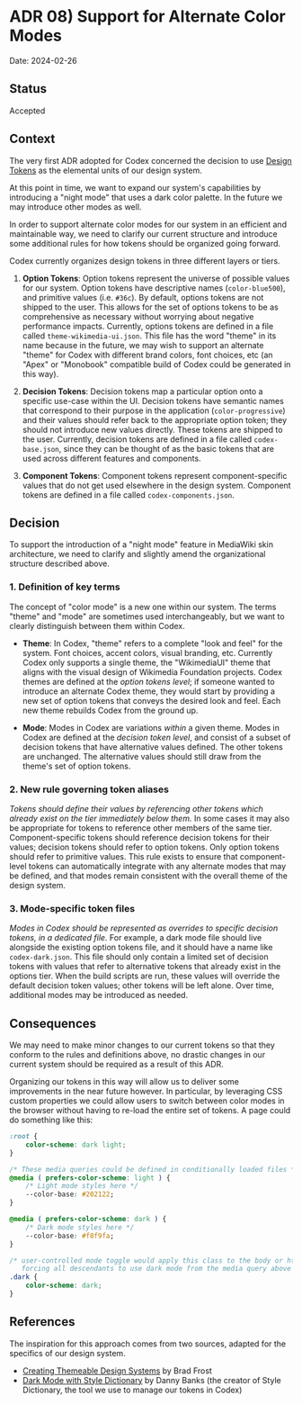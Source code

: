 # ADR 08) Support for Alternate Color Modes

Date: 2024-02-26

## Status

Accepted

## Context

The very first ADR adopted for Codex concerned the decision to use
[Design Tokens](./01-adr-design-tokens.md) as the elemental units of our
design system.

At this point in time, we want to expand our system's capabilities by
introducing a "night mode" that uses a dark color palette. In the future we may
introduce other modes as well.

In order to support alternate color modes for our system in an efficient and
maintainable way, we need to clarify our current structure and introduce some
additional rules for how tokens should be organized going forward.

Codex currently organizes design tokens in three different layers or tiers.

1. **Option Tokens**: Option tokens represent the universe of possible values for
  our system. Option tokens have descriptive names (`color-blue500`), and
  primitive values (i.e. `#36c`). By default, options tokens are not shipped to
  the user. This allows for the set of options tokens to be as comprehensive as
  necessary without worrying about negative performance impacts. Currently,
  options tokens are defined in a file called `theme-wikimedia-ui.json`.
  This file has the word "theme" in its name because in the future, we may wish
  to support an alternate "theme" for Codex with different brand colors, font
  choices, etc (an "Apex" or "Monobook" compatible build of Codex could be generated
  in this way).

2. **Decision Tokens**: Decision tokens map a particular option onto a specific
  use-case within the UI. Decision tokens have semantic names that correspond to
  their purpose in the application (`color-progressive`) and their values should
  refer back to the appropriate option token; they should not introduce new values
  directly. These tokens are shipped to the user. Currently, decision tokens
  are defined in a file called `codex-base.json`, since they can be thought of
  as the basic tokens that are used across different features and components.

3. **Component Tokens**: Component tokens represent component-specific values that
  do not get used elsewhere in the design system. Component tokens are defined
  in a file called `codex-components.json`.

## Decision

To support the introduction of a "night mode" feature in MediaWiki skin
architecture, we need to clarify and slightly amend the organizational structure
described above.

### 1. Definition of key terms

The concept of "color mode" is a new one within our system. The terms "theme"
and "mode" are sometimes used interchangeably, but we want to clearly distinguish
between them within Codex.

- **Theme**: In Codex, "theme" refers to a complete "look and feel" for the system.
  Font choices, accent colors, visual branding, etc. Currently Codex only supports
  a single theme, the "WikimediaUI" theme that aligns with the visual design of
  Wikimedia Foundation projects. Codex themes are defined at the *option tokens
  level*; if someone wanted to introduce an alternate Codex theme, they would start
  by providing a new set of option tokens that conveys the desired look and feel.
  Each new theme rebuilds Codex from the ground up.

- **Mode**: Modes in Codex are variations *within* a given theme. Modes in Codex
  are defined at the *decision token level*, and consist of a subset of decision
  tokens that have alternative values defined. The other tokens are unchanged.
  The alternative values should still draw from the theme's set of option tokens.

### 2. New rule governing token aliases

*Tokens should define their values by referencing other tokens which already exist
on the tier immediately below them.* In some cases it may also be appropriate for
tokens to reference other members of the same tier. Component-specific tokens
should reference decision tokens for their values; decision tokens should refer
to option tokens. Only option tokens should refer to primitive values. This rule
exists to ensure that component-level tokens can automatically integrate with
any alternate modes that may be defined, and that modes remain consistent with
the overall theme of the design system.

### 3. Mode-specific token files

*Modes in Codex should be represented as overrides to specific decision tokens, in
a dedicated file.* For example, a dark mode file should live alongside the existing
option tokens file, and it should have a name like `codex-dark.json`. This file
should only contain a limited set of decision tokens with values that refer to
alternative tokens that already exist in the options tier. When the build scripts
are run, these values will override the default decision token values; other tokens
will be left alone. Over time, additional modes may be introduced as needed.

## Consequences

We may need to make minor changes to our current tokens so that they conform to
the rules and definitions above, no drastic changes in our current system should
be required as a result of this ADR.

Organizing our tokens in this way will allow us to deliver some improvements in
the near future however. In particular, by leveraging CSS custom properties we
could allow users to switch between color modes in the browser without having to
re-load the entire set of tokens. A page could do something like this:

```css
:root {
    color-scheme: dark light;
}

/* These media queries could be defined in conditionally loaded files */
@media ( prefers-color-scheme: light ) {
    /* Light mode styles here */
    --color-base: #202122;
}

@media ( prefers-color-scheme: dark ) {
    /* Dark mode styles here */
    --color-base: #f8f9fa;
}

/* user-controlled mode toggle would apply this class to the body or html element,
   forcing all descendants to use dark mode from the media query above */
.dark {
    color-scheme: dark;
}
```

## References

The inspiration for this approach comes from two sources, adapted for the
specifics of our design system.

- [Creating Themeable Design Systems](https://bradfrost.com/blog/post/creating-themeable-design-systems/)
  by Brad Frost
- [Dark Mode with Style Dictionary](https://dbanks.design/blog/dark-mode-with-style-dictionary/)
  by Danny Banks (the creator of Style Dictionary, the tool we use to manage our tokens in Codex)
